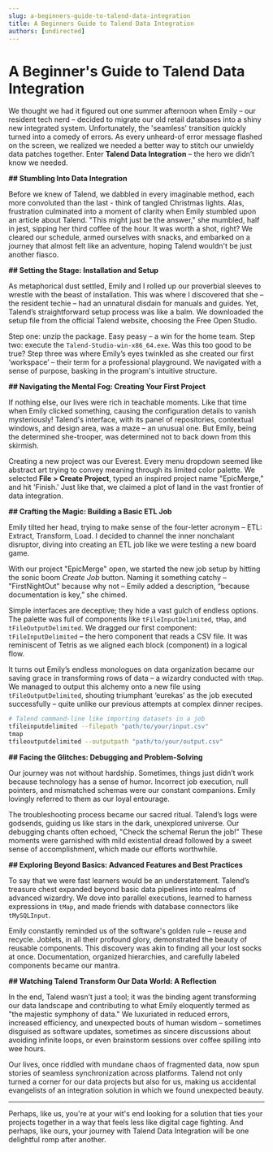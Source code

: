 ```yaml
---
slug: a-beginners-guide-to-talend-data-integration
title: A Beginners Guide to Talend Data Integration
authors: [undirected]
---
```



# A Beginner's Guide to Talend Data Integration

We thought we had it figured out one summer afternoon when Emily – our resident tech nerd – decided to migrate our old retail databases into a shiny new integrated system. Unfortunately, the 'seamless' transition quickly turned into a comedy of errors. As every unheard-of error message flashed on the screen, we realized we needed a better way to stitch our unwieldy data patches together. Enter **Talend Data Integration** – the hero we didn’t know we needed.

**## Stumbling Into Data Integration**

Before we knew of Talend, we dabbled in every imaginable method, each more convoluted than the last - think of tangled Christmas lights. Alas, frustration culminated into a moment of clarity when Emily stumbled upon an article about Talend. "This might just be the answer," she mumbled, half in jest, sipping her third coffee of the hour. It was worth a shot, right? We cleared our schedule, armed ourselves with snacks, and embarked on a journey that almost felt like an adventure, hoping Talend wouldn't be just another fiasco.

**## Setting the Stage: Installation and Setup**

As metaphorical dust settled, Emily and I rolled up our proverbial sleeves to wrestle with the beast of installation. This was where I discovered that she – the resident techie – had an unnatural disdain for manuals and guides. Yet, Talend’s straightforward setup process was like a balm. We downloaded the setup file from the official Talend website, choosing the Free Open Studio. 

Step one: unzip the package. Easy peasy – a win for the home team. Step two: execute the `Talend-Studio-win-x86_64.exe`. Was this too good to be true? Step three was where Emily’s eyes twinkled as she created our first ‘workspace’ – their term for a professional playground. We navigated with a sense of purpose, basking in the program's intuitive structure. 

**## Navigating the Mental Fog: Creating Your First Project**

If nothing else, our lives were rich in teachable moments. Like that time when Emily clicked something, causing the configuration details to vanish mysteriously! Talend's interface, with its panel of repositories, contextual windows, and design area, was a maze – an unusual one. But Emily, being the determined she-trooper, was determined not to back down from this skirmish. 

Creating a new project was our Everest. Every menu dropdown seemed like abstract art trying to convey meaning through its limited color palette. We selected **File > Create Project**, typed an inspired project name "EpicMerge," and hit 'Finish.' Just like that, we claimed a plot of land in the vast frontier of data integration. 

**## Crafting the Magic: Building a Basic ETL Job**

Emily tilted her head, trying to make sense of the four-letter acronym – ETL: Extract, Transform, Load. I decided to channel the inner nonchalant disruptor, diving into creating an ETL job like we were testing a new board game. 

With our project "EpicMerge" open, we started the new job setup by hitting the sonic boom *Create Job* button. Naming it something catchy – "FirstNightOut" because why not – Emily added a description, “because documentation is key,” she chimed.

Simple interfaces are deceptive; they hide a vast gulch of endless options. The palette was full of components like `tFileInputDelimited`, `tMap`, and `tFileOutputDelimited`. We dragged our first component: `tFileInputDelimited` – the hero component that reads a CSV file. It was reminiscent of Tetris as we aligned each block (component) in a logical flow. 

It turns out Emily’s endless monologues on data organization became our saving grace in transforming rows of data – a wizardry conducted with `tMap`. We managed to output this alchemy onto a new file using `tFileOutputDelimited`, shouting triumphant ‘eurekas’ as the job executed successfully – quite unlike our previous attempts at complex dinner recipes.

```bash
# Talend command-line like importing datasets in a job
tfileinputdelimited --filepath "path/to/your/input.csv"
tmap
tfileoutputdelimited --outputpath "path/to/your/output.csv"
```

**## Facing the Glitches: Debugging and Problem-Solving**

Our journey was not without hardship. Sometimes, things just didn’t work because technology has a sense of humor. Incorrect job execution, null pointers, and mismatched schemas were our constant companions. Emily lovingly referred to them as our loyal entourage.

The troubleshooting process became our sacred ritual. Talend’s logs were godsends, guiding us like stars in the dark, unexplored universe. Our debugging chants often echoed, "Check the schema! Rerun the job!" These moments were garnished with mild existential dread followed by a sweet sense of accomplishment, which made our efforts worthwhile.

**## Exploring Beyond Basics: Advanced Features and Best Practices**

To say that we were fast learners would be an understatement. Talend’s treasure chest expanded beyond basic data pipelines into realms of advanced wizardry. We dove into parallel executions, learned to harness expressions in `tMap`, and made friends with database connectors like `tMySQLInput`. 

Emily constantly reminded us of the software's golden rule – reuse and recycle. Joblets, in all their profound glory, demonstrated the beauty of reusable components. This discovery was akin to finding all your lost socks at once. Documentation, organized hierarchies, and carefully labeled components became our mantra.

**## Watching Talend Transform Our Data World: A Reflection**

In the end, Talend wasn’t just a tool; it was the binding agent transforming our data landscape and contributing to what Emily eloquently termed as "the majestic symphony of data." We luxuriated in reduced errors, increased efficiency, and unexpected bouts of human wisdom – sometimes disguised as software updates, sometimes as sincere discussions about avoiding infinite loops, or even brainstorm sessions over coffee spilling into wee hours.

Our lives, once riddled with mundane chaos of fragmented data, now spun stories of seamless synchronization across platforms. Talend not only turned a corner for our data projects but also for us, making us accidental evangelists of an integration solution in which we found unexpected beauty.

---

Perhaps, like us, you're at your wit's end looking for a solution that ties your projects together in a way that feels less like digital cage fighting. And perhaps, like ours, your journey with Talend Data Integration will be one delightful romp after another.